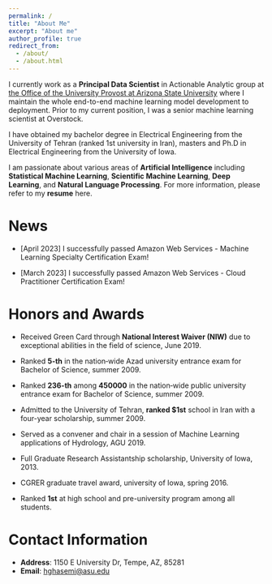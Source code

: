 ```yaml
---
permalink: /
title: "About Me"
excerpt: "About me"
author_profile: true
redirect_from: 
  - /about/
  - /about.html
---
```

I currently work as a **Principal Data Scientist** in Actionable Analytic group at [the Office of the University Provost at Arizona State University](https://provost.asu.edu/) where I maintain the whole end-to-end machine learning model development to deployment. Prior to my current position, I was a senior machine learning scientist at Overstock. 

I have obtained my bachelor degree in Electrical Engineering from the University of Tehran (ranked 1st university in Iran), masters and Ph.D in Electrical Engineering from the University of Iowa.


I am passionate about various areas of **Artificial Intelligence** including **Statistical Machine Learning**, **Scientific Machine Learning**, **Deep Learning**, and **Natural Language Processing**. For more information, please refer to my **resume** here.


News
====

- [April 2023] I successfully passed Amazon Web Services - Machine Learning Specialty Certification Exam!

- [March 2023] I successfully passed Amazon Web Services - Cloud Practitioner Certification Exam!




Honors and Awards
====

- Received Green Card through **National Interest Waiver (NIW)** due to exceptional abilities in the field of science, June 2019.

- Ranked **5-th** in the nation‑wide Azad university entrance exam for Bachelor of Science, summer 2009.

- Ranked **236-th** among **450000** in the nation‑wide public university entrance exam for Bachelor of Science, summer 2009.

- Admitted to the University of Tehran, **ranked $1st** school in Iran with a four-year scholarship, summer 2009.

- Served as a convener and chair in a session of Machine Learning applications of Hydrology, AGU 2019.

- Full Graduate Research Assistantship scholarship, University of Iowa, 2013.

- CGRER graduate travel award, university of Iowa, spring 2016.

- Ranked **1st** at high school and pre-university program among all students.


Contact Information
====

- **Address**: 1150 E University Dr, Tempe, AZ, 85281
- **Email**: hghasemi@asu.edu


